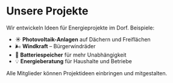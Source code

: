 # Unsere Projekte

Wir entwickeln Ideen für Energieprojekte im Dorf. Beispiele:

- ☀️ **Photovoltaik-Anlagen** auf Dächern und Freiflächen  
- 🌬️ **Windkraft** – Bürgerwindräder  
- 🔋 **Batteriespeicher** für mehr Unabhängigkeit  
- 💡 **Energieberatung** für Haushalte und Betriebe  

Alle Mitglieder können Projektideen einbringen und mitgestalten.
